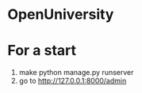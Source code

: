 # OpenUniversity

# For a start
  1. make 
      python manage.py runserver
  2. go to
      http://127.0.0.1:8000/admin
  

